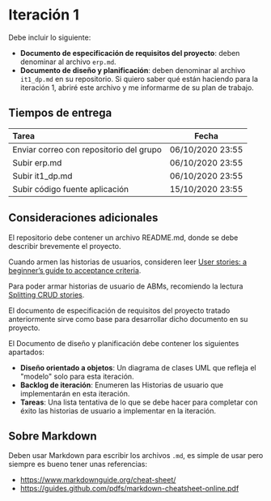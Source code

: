 # Iteración 1

Debe incluir lo siguiente:

- **Documento de especificación de requisitos del proyecto**: deben denominar al archivo `erp.md`. 
- **Documento de diseño y planificación**: deben denominar al archivo `it1_dp.md` en su repositorio. Si quiero saber qué están haciendo para la iteración 1, abriré este archivo y me informarme de su plan de trabajo.

## Tiempos de entrega

| Tarea                                   |  Fecha           |
|:----------------------------------------|:----------------:|
| Enviar correo con repositorio del grupo | 06/10/2020 23:55 |
| Subir erp.md                            | 06/10/2020 23:55 |
| Subir it1_dp.md                         | 06/10/2020 23:55 |
| Subir código fuente aplicación          | 15/10/2020 23:55 |


## Consideraciones adicionales

El repositorio debe contener un archivo README.md, donde se debe describir brevemente el proyecto.

Cuando armen las historias de usuarios, consideren leer [User stories: a beginner’s guide to acceptance criteria](https://www.boost.co.nz/blog/2010/09/acceptance-criteria).

Para poder armar historias de usuario de ABMs, recomiendo la lectura [Splitting CRUD stories](https://www.caroli.org/en/splitting-crud-stories/).

El documento de especificación de requisitos del proyecto tratado anteriormente sirve como base para desarrollar dicho documento en su proyecto.

El Documento de diseño y planificación debe contener los siguientes apartados:
- **Diseño orientado a objetos**: Un diagrama de clases UML que refleja el "modelo" solo para esta iteración.
- **Backlog de iteración**: Enumeren las Historias de usuario que implementarán en esta iteración.
- **Tareas**: Una lista tentativa de lo que se debe hacer para completar con éxito las historias de usuario a implementar en la iteración.

## Sobre Markdown

Deben usar Markdown para escribir los archivos `.md`, es simple de usar pero siempre es bueno tener unas referencias: 
- https://www.markdownguide.org/cheat-sheet/
- https://guides.github.com/pdfs/markdown-cheatsheet-online.pdf